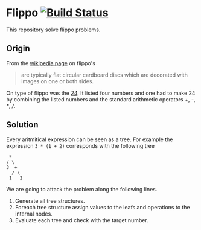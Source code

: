 Flippo [![Build Status](https://travis-ci.org/dvberkel/flippo.svg?branch=master)](https://travis-ci.org/dvberkel/flippo)
======

This repository solve flippo problems.

Origin
------

From the [wikipedia page][flippo] on flippo's

> are typically flat circular cardboard discs which are decorated with
> images on one or both sides.

On type of flippo was the [*24*][24-game]. It listed four numbers and
one had to make 24 by combining the listed numbers and the standard
arithmetic operators _+_, _-_, _*_, _/_.

Solution
--------

Every aritmitical expression can be seen as a tree. For example the
expression `3 * (1 + 2)` corresponds with the following tree

```
 *
/ \
3  +
  / \
 1   2
```

We are going to attack the problem along the following lines.

1. Generate all tree structures.
2. Foreach tree structure assign values to the leafs and operations to
   the internal nodes.
3. Evaluate each tree and check with the target number.

[flippo]: http://en.wikipedia.org/wiki/Pogs
[24-game]: https://www.24game.com/
